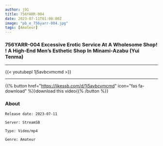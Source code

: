 ```yaml
---
author: j91
title: 756YARR-004
date: 2023-07-11T01:00:00Z
image: "pb_e_756yarr-004.jpg"
tags: [Amateur]
---
```


### 756YARR-004 Excessive Erotic Service At A Wholesome Shop! ! A High-End Men’s Esthetic Shop In Minami-Azabu (Yui Tenma)
___

{{< youtubepl 1j5avbcvmcmd >}}
___

{{% button href="https://likessb.com/d/1j5avbcvmcmd" icon="fas fa-download" %}}download this video{{% /button %}}
### About

`Release date: 2023-07-11`

`Server: StreamSB`

`Type: Video/mp4`

`Genre:	Amateur`